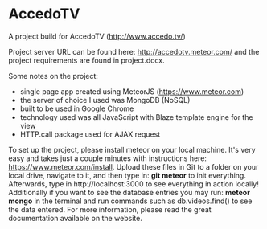 # AccedoTV
A project build for AccedoTV (http://www.accedo.tv/)

Project server URL can be found here: http://accedotv.meteor.com/ and the project requirements are found in project.docx.

Some notes on the project:

* single page app created using MeteorJS (https://www.meteor.com)
* the server of choice I used was MongoDB (NoSQL)
* built to be used in Google Chrome
* technology used was all JavaScript with Blaze template engine for the view
* HTTP.call package used for AJAX request

To set up the project, please install meteor on your local machine. It's very easy and takes just a couple minutes with instructions here: https://www.meteor.com/install. Upload these files in Git to a folder on your local drive, navigate to it, and then type in: **git meteor** to init everything. Afterwards, type in http://localhost:3000 to see everything in action locally! Additionally if you want to see the database entries you may run: **meteor mongo** in the terminal and run commands such as db.videos.find() to see the data entered. For more information, please read the great documentation available on the website.
